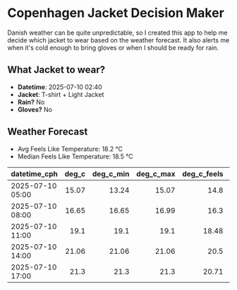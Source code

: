 
# Copenhagen Jacket Decision Maker

Danish weather can be quite unpredictable, so I created this app to help me decide which jacket to wear based on the weather forecast. 
It also alerts me when it's cold enough to bring gloves or when I should be ready for rain.

## What Jacket to wear?

- **Datetime**: 2025-07-10 02:40
- **Jacket**: T-shirt + Light Jacket
- **Rain?** No
- **Gloves?** No

## Weather Forecast
- Avg Feels Like Temperature: 18.2 °C
- Median Feels Like Temperature: 18.5 °C

| datetime_cph     |   deg_c |   deg_c_min |   deg_c_max |   deg_c_feels | weather   | wind   | rain   |
|:-----------------|--------:|------------:|------------:|--------------:|:----------|:-------|:-------|
| 2025-07-10 05:00 |   15.07 |       13.24 |       15.07 |         14.8  | Clouds    | Low    | None   |
| 2025-07-10 08:00 |   16.65 |       16.65 |       16.99 |         16.3  | Clouds    | Low    | None   |
| 2025-07-10 11:00 |   19.1  |       19.1  |       19.1  |         18.48 | Clear     | Low    | None   |
| 2025-07-10 14:00 |   21.06 |       21.06 |       21.06 |         20.5  | Clear     | Low    | None   |
| 2025-07-10 17:00 |   21.3  |       21.3  |       21.3  |         20.71 | Clear     | Low    | None   |
        